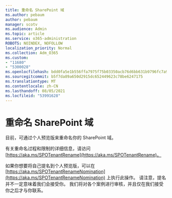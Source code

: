 ```yaml
---
title: 重命名 SharePoint 域
ms.author: pebaum
author: pebaum
manager: scotv
ms.audience: Admin
ms.topic: article
ms.service: o365-administration
ROBOTS: NOINDEX, NOFOLLOW
localization_priority: Normal
ms.collection: Adm_O365
ms.custom:
- "11680"
- "5300028"
ms.openlocfilehash: bdd0fa5e1b556ffa7975f75b03350acb76d6bb631b9796fc7a92a12ff50c92a6
ms.sourcegitcommit: b5f7da89a650d2915dc652449623c78be6247175
ms.translationtype: MT
ms.contentlocale: zh-CN
ms.lasthandoff: 08/05/2021
ms.locfileid: "53991628"
---
```

# <a name="rename-your-sharepoint-domain"></a>重命名 SharePoint 域

目前，可通过个人预览版来重命名你的 SharePoint 域。

有关重命名过程和限制的详细信息，请访问 [https://aka.ms/SPOTenantRename](https://aka.ms/SPOTenantRename)。

如果你想要将自己提名到个人预览版，可以在 [https://aka.ms/SPOTenantRenameNomination](https://aka.ms/SPOTenantRenameNomination) 上执行此操作。 请注意，提名并不一定意味着我们会接受你。 我们将对各个案例进行审核，并且仅在我们接受你之后才与你联系。
